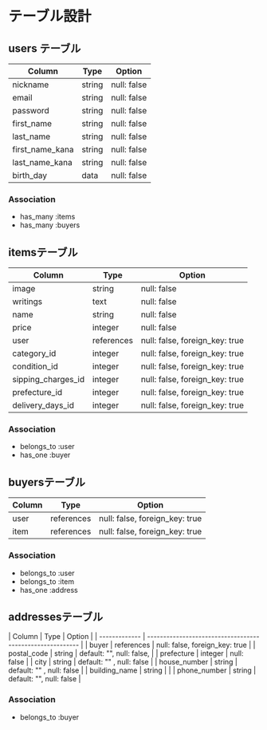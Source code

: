 # テーブル設計

## users テーブル

| Column          | Type    |  Option     |
| --------------- | ------- | ----------- |
| nickname        | string  | null: false |
| email           | string  | null: false |
| password        | string  | null: false |
| first_name      | string  | null: false |
| last_name       | string  | null: false |
| first_name_kana | string  | null: false |
| last_name_kana  | string  | null: false |
| birth_day       | data    | null: false |


### Association

- has_many :items
- has_many :buyers

## itemsテーブル

| Column             | Type       | Option                          |
| ------------------ | ---------- | ------------------------------- |
| image              | string     | null: false                     |
| writings           | text       | null: false                     |
| name               | string     | null: false                     |
| price              | integer    | null: false                     |
| user               | references | null: false, foreign_key: true  |
| category_id        | integer    | null: false, foreign_key: true  |
| condition_id       | integer    | null: false, foreign_key: true  |
| sipping_charges_id | integer    | null: false, foreign_key: true  |
| prefecture_id      | integer    | null: false, foreign_key: true  |
| delivery_days_id   | integer    | null: false, foreign_key: true  |

### Association

- belongs_to :user
- has_one    :buyer


## buyersテーブル

| Column    | Type       | Option                          |
| --------- | ---------- | ------------------------------- |
| user      | references | null: false, foreign_key: true  |
| item      | references | null: false, foreign_key: true  |

### Association

- belongs_to :user
- belongs_to :item
- has_one    :address

## addressesテーブル
 
| Column        | Type       | Option                                       |
| ------------- | --------------------------------------------------------- |
| buyer         | references |              null: false,  foreign_key: true |
| postal_code   | string     | default: "", null: false,                    |
| prefecture    | integer    |              null: false                     |
| city          | string     | default: "" , null: false                    |
| house_number  | string     | default: "" , null: false                    |
| building_name | string     |                                              |
| phone_number  | string     | default: "",  null: false                    |
 
### Association

- belongs_to :buyer
